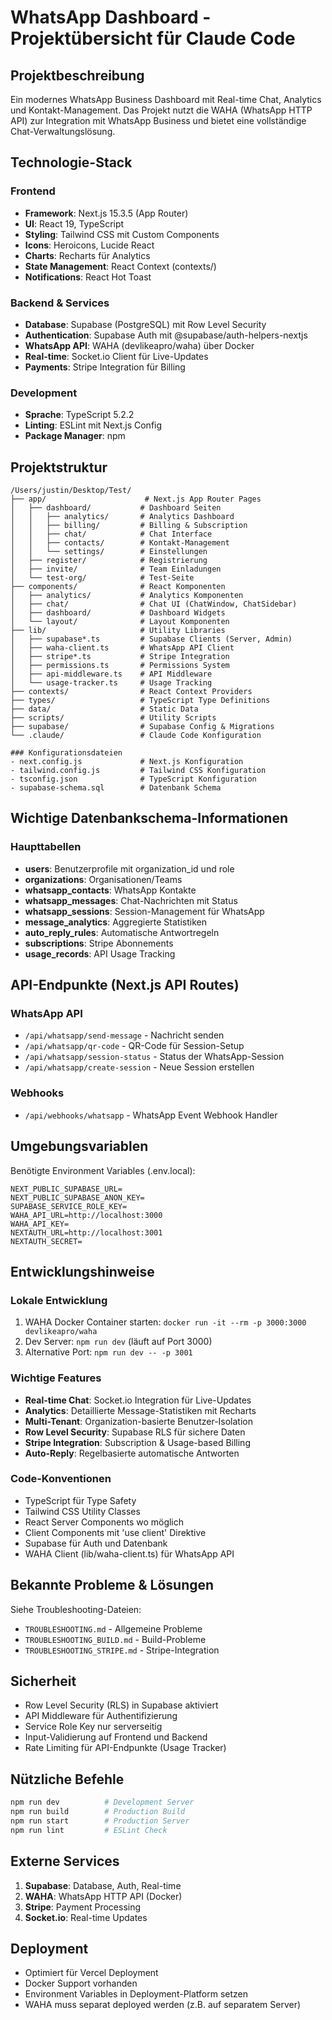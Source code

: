 # WhatsApp Dashboard - Projektübersicht für Claude Code

## Projektbeschreibung
Ein modernes WhatsApp Business Dashboard mit Real-time Chat, Analytics und Kontakt-Management. Das Projekt nutzt die WAHA (WhatsApp HTTP API) zur Integration mit WhatsApp Business und bietet eine vollständige Chat-Verwaltungslösung.

## Technologie-Stack

### Frontend
- **Framework**: Next.js 15.3.5 (App Router)
- **UI**: React 19, TypeScript
- **Styling**: Tailwind CSS mit Custom Components
- **Icons**: Heroicons, Lucide React
- **Charts**: Recharts für Analytics
- **State Management**: React Context (contexts/)
- **Notifications**: React Hot Toast

### Backend & Services
- **Database**: Supabase (PostgreSQL) mit Row Level Security
- **Authentication**: Supabase Auth mit @supabase/auth-helpers-nextjs
- **WhatsApp API**: WAHA (devlikeapro/waha) über Docker
- **Real-time**: Socket.io Client für Live-Updates
- **Payments**: Stripe Integration für Billing

### Development
- **Sprache**: TypeScript 5.2.2
- **Linting**: ESLint mit Next.js Config
- **Package Manager**: npm

## Projektstruktur

```
/Users/justin/Desktop/Test/
├── app/                      # Next.js App Router Pages
│   ├── dashboard/           # Dashboard Seiten
│   │   ├── analytics/       # Analytics Dashboard
│   │   ├── billing/         # Billing & Subscription
│   │   ├── chat/            # Chat Interface
│   │   ├── contacts/        # Kontakt-Management
│   │   └── settings/        # Einstellungen
│   ├── register/            # Registrierung
│   ├── invite/              # Team Einladungen
│   └── test-org/            # Test-Seite
├── components/              # React Komponenten
│   ├── analytics/           # Analytics Komponenten
│   ├── chat/                # Chat UI (ChatWindow, ChatSidebar)
│   ├── dashboard/           # Dashboard Widgets
│   └── layout/              # Layout Komponenten
├── lib/                     # Utility Libraries
│   ├── supabase*.ts         # Supabase Clients (Server, Admin)
│   ├── waha-client.ts       # WhatsApp API Client
│   ├── stripe*.ts           # Stripe Integration
│   ├── permissions.ts       # Permissions System
│   ├── api-middleware.ts    # API Middleware
│   └── usage-tracker.ts     # Usage Tracking
├── contexts/                # React Context Providers
├── types/                   # TypeScript Type Definitions
├── data/                    # Static Data
├── scripts/                 # Utility Scripts
├── supabase/                # Supabase Config & Migrations
└── .claude/                 # Claude Code Konfiguration

### Konfigurationsdateien
- next.config.js             # Next.js Konfiguration
- tailwind.config.js         # Tailwind CSS Konfiguration
- tsconfig.json              # TypeScript Konfiguration
- supabase-schema.sql        # Datenbank Schema
```

## Wichtige Datenbankschema-Informationen

### Haupttabellen
- **users**: Benutzerprofile mit organization_id und role
- **organizations**: Organisationen/Teams
- **whatsapp_contacts**: WhatsApp Kontakte
- **whatsapp_messages**: Chat-Nachrichten mit Status
- **whatsapp_sessions**: Session-Management für WhatsApp
- **message_analytics**: Aggregierte Statistiken
- **auto_reply_rules**: Automatische Antwortregeln
- **subscriptions**: Stripe Abonnements
- **usage_records**: API Usage Tracking

## API-Endpunkte (Next.js API Routes)

### WhatsApp API
- `/api/whatsapp/send-message` - Nachricht senden
- `/api/whatsapp/qr-code` - QR-Code für Session-Setup
- `/api/whatsapp/session-status` - Status der WhatsApp-Session
- `/api/whatsapp/create-session` - Neue Session erstellen

### Webhooks
- `/api/webhooks/whatsapp` - WhatsApp Event Webhook Handler

## Umgebungsvariablen

Benötigte Environment Variables (.env.local):
```
NEXT_PUBLIC_SUPABASE_URL=
NEXT_PUBLIC_SUPABASE_ANON_KEY=
SUPABASE_SERVICE_ROLE_KEY=
WAHA_API_URL=http://localhost:3000
WAHA_API_KEY=
NEXTAUTH_URL=http://localhost:3001
NEXTAUTH_SECRET=
```

## Entwicklungshinweise

### Lokale Entwicklung
1. WAHA Docker Container starten: `docker run -it --rm -p 3000:3000 devlikeapro/waha`
2. Dev Server: `npm run dev` (läuft auf Port 3000)
3. Alternative Port: `npm run dev -- -p 3001`

### Wichtige Features
- **Real-time Chat**: Socket.io Integration für Live-Updates
- **Analytics**: Detaillierte Message-Statistiken mit Recharts
- **Multi-Tenant**: Organization-basierte Benutzer-Isolation
- **Row Level Security**: Supabase RLS für sichere Daten
- **Stripe Integration**: Subscription & Usage-based Billing
- **Auto-Reply**: Regelbasierte automatische Antworten

### Code-Konventionen
- TypeScript für Type Safety
- Tailwind CSS Utility Classes
- React Server Components wo möglich
- Client Components mit 'use client' Direktive
- Supabase für Auth und Datenbank
- WAHA Client (lib/waha-client.ts) für WhatsApp API

## Bekannte Probleme & Lösungen

Siehe Troubleshooting-Dateien:
- `TROUBLESHOOTING.md` - Allgemeine Probleme
- `TROUBLESHOOTING_BUILD.md` - Build-Probleme
- `TROUBLESHOOTING_STRIPE.md` - Stripe-Integration

## Sicherheit

- Row Level Security (RLS) in Supabase aktiviert
- API Middleware für Authentifizierung
- Service Role Key nur serverseitig
- Input-Validierung auf Frontend und Backend
- Rate Limiting für API-Endpunkte (Usage Tracker)

## Nützliche Befehle

```bash
npm run dev          # Development Server
npm run build        # Production Build
npm run start        # Production Server
npm run lint         # ESLint Check
```

## Externe Services

1. **Supabase**: Database, Auth, Real-time
2. **WAHA**: WhatsApp HTTP API (Docker)
3. **Stripe**: Payment Processing
4. **Socket.io**: Real-time Updates

## Deployment

- Optimiert für Vercel Deployment
- Docker Support vorhanden
- Environment Variables in Deployment-Platform setzen
- WAHA muss separat deployed werden (z.B. auf separatem Server)
